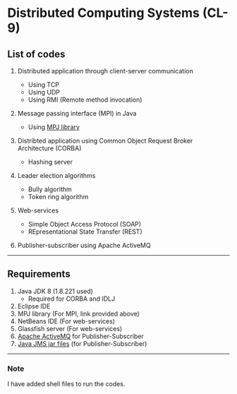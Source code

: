 # Distributed Computing Systems (CL-9)

## List of codes

1. Distributed application through client-server communication  
    - Using TCP  
    - Using UDP  
    - Using RMI (Remote method invocation)

2. Message passing interface (MPI) in Java
    - Using [MPJ library](http://mpj-express.org/download.php)

3. Distribted application using Common Object Request Broker Architecture (CORBA)
    - Hashing server

4. Leader election algorithms
    - Bully algorithm
    - Token ring algorithm

5. Web-services
    - Simple Object Access Protocol (SOAP)
    - REpresentational State Transfer (REST)

6. Publisher-subscriber using Apache ActiveMQ

---

## Requirements

1. Java JDK 8 (1.8.221 used)
    - Required for CORBA and IDLJ
2. Eclipse IDE
3. MPJ library (For MPI, link provided above)
4. NetBeans IDE (For web-services)
5. Glassfish server (For web-services)
6. [Apache ActiveMQ](https://activemq.apache.org/components/classic/download/) for Publisher-Subscriber
7. [Java JMS jar files](http://www.java2s.com/Code/Jar/j/Downloadjavaxjmsjar.htm) (for Publisher-Subscriber)

---

### Note

I have added shell files to run the codes.
